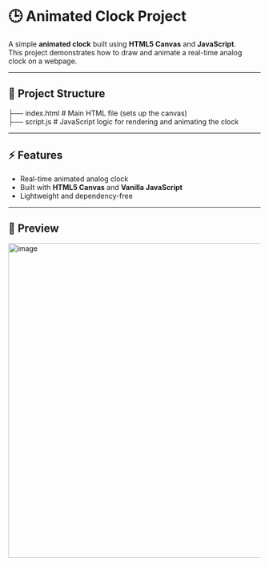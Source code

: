 # 🕒 Animated Clock Project

A simple **animated clock** built using **HTML5 Canvas** and **JavaScript**.  
This project demonstrates how to draw and animate a real-time analog clock on a webpage.

---

## 📂 Project Structure

├── index.html # Main HTML file (sets up the canvas) <br>
├── script.js # JavaScript logic for rendering and animating the clock

---

## ⚡ Features

- Real-time animated analog clock  
- Built with **HTML5 Canvas** and **Vanilla JavaScript**  
- Lightweight and dependency-free  

---

## 📸 Preview 
<img width="650" height="628" alt="image" src="https://github.com/user-attachments/assets/55c7006e-5a91-4565-ac49-160bd64106eb" />
